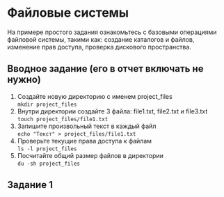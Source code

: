 # Файловые системы
На примере простого задания ознакомьтесь с базовыми операциями файловой системы, такими как: создание каталогов и файлов, изменение прав доступа, проверка дискового пространства.
## Вводное задание (его в отчет включать не нужно)
1. Создайте новую директорию с именем project_files\
```mkdir project_files```
2. Внутри директории создайте 3 файла: file1.txt, file2.txt и file3.txt\
```touch project_files/file1.txt```
3. Запишите произвольный текст в каждый файл\
```echo "Текст" > project_files/file1.txt ```
4. Проверьте текущие права доступа к файлам\
```ls -l project_files```
5. Посчитайте общий размер файлов в директории\
```du -sh project_files``` 
## Задание 1



